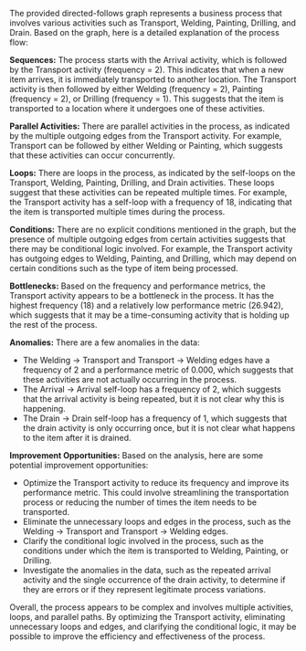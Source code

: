 The provided directed-follows graph represents a business process that involves various activities such as Transport, Welding, Painting, Drilling, and Drain. Based on the graph, here is a detailed explanation of the process flow:

**Sequences:**
The process starts with the Arrival activity, which is followed by the Transport activity (frequency = 2). This indicates that when a new item arrives, it is immediately transported to another location. The Transport activity is then followed by either Welding (frequency = 2), Painting (frequency = 2), or Drilling (frequency = 1). This suggests that the item is transported to a location where it undergoes one of these activities.

**Parallel Activities:**
There are parallel activities in the process, as indicated by the multiple outgoing edges from the Transport activity. For example, Transport can be followed by either Welding or Painting, which suggests that these activities can occur concurrently.

**Loops:**
There are loops in the process, as indicated by the self-loops on the Transport, Welding, Painting, Drilling, and Drain activities. These loops suggest that these activities can be repeated multiple times. For example, the Transport activity has a self-loop with a frequency of 18, indicating that the item is transported multiple times during the process.

**Conditions:**
There are no explicit conditions mentioned in the graph, but the presence of multiple outgoing edges from certain activities suggests that there may be conditional logic involved. For example, the Transport activity has outgoing edges to Welding, Painting, and Drilling, which may depend on certain conditions such as the type of item being processed.

**Bottlenecks:**
Based on the frequency and performance metrics, the Transport activity appears to be a bottleneck in the process. It has the highest frequency (18) and a relatively low performance metric (26.942), which suggests that it may be a time-consuming activity that is holding up the rest of the process.

**Anomalies:**
There are a few anomalies in the data:

* The Welding -> Transport and Transport -> Welding edges have a frequency of 2 and a performance metric of 0.000, which suggests that these activities are not actually occurring in the process.
* The Arrival -> Arrival self-loop has a frequency of 2, which suggests that the arrival activity is being repeated, but it is not clear why this is happening.
* The Drain -> Drain self-loop has a frequency of 1, which suggests that the drain activity is only occurring once, but it is not clear what happens to the item after it is drained.

**Improvement Opportunities:**
Based on the analysis, here are some potential improvement opportunities:

* Optimize the Transport activity to reduce its frequency and improve its performance metric. This could involve streamlining the transportation process or reducing the number of times the item needs to be transported.
* Eliminate the unnecessary loops and edges in the process, such as the Welding -> Transport and Transport -> Welding edges.
* Clarify the conditional logic involved in the process, such as the conditions under which the item is transported to Welding, Painting, or Drilling.
* Investigate the anomalies in the data, such as the repeated arrival activity and the single occurrence of the drain activity, to determine if they are errors or if they represent legitimate process variations.

Overall, the process appears to be complex and involves multiple activities, loops, and parallel paths. By optimizing the Transport activity, eliminating unnecessary loops and edges, and clarifying the conditional logic, it may be possible to improve the efficiency and effectiveness of the process.